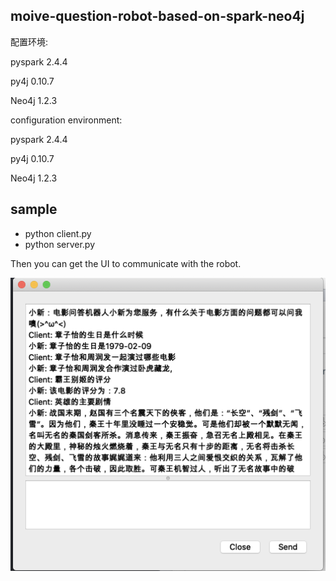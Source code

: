 ## moive-question-robot-based-on-spark-neo4j

配置环境: 

pyspark 2.4.4

py4j 0.10.7

Neo4j 1.2.3

configuration environment:

pyspark 2.4.4

py4j 0.10.7

Neo4j 1.2.3

## sample

- python client.py
- python server.py

Then you can get the UI to communicate with the robot.

![](ui.png)

